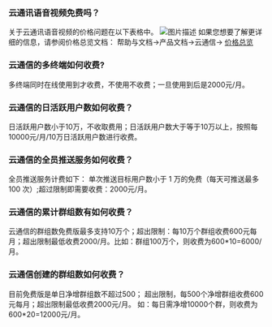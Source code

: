 ### 云通讯语音视频免费吗？
关于云通讯语音视频的价格问题在以下表格中。
![图片描述](//bot1024-1253841380.file.myqcloud.com/b8c88158eb7f11e7b2b75254000ab150.png)
如果您想要了解更详细的信息，请参阅价格总览文档：
帮助与文档->产品文档->云通信-> [价格总览](https://cloud.tencent.com/document/product/269/11673)

### 云通信的多终端如何收费?
多终端同时在线使用到才收费，不使用不收费；一旦使用到后是2000元/月。

### 云通信的日活跃用户数如何收费？
日活跃用户数小于10万，不收取费用；日活跃用户数大于等于10万以上，按照每10000元/月/10万日活跃用户数进行收费。

### 云通信的全员推送服务如何收费？
全员推送服务计费如下：
单次推送目标用户数小于 1 万的免费（每天可推送最多 100 次）;超过限制即需要收费：2000元/月。

### 云通信的累计群组数有如何收费？
云通信的群组数免费版最多支持10万个；超出限制：每10万个群组收费600元每月；超出限制最低收费2000/月。比如：群组100万个，则收费为600*10=6000/月。

### 云通信创建的群组数如何收费？
目前免费版是单日净增群组数不超过500；
超出限制，每500个净增群组收费600元每月；超出限制最低收费2000元/月。
如：每日需净增10000个群，则收费为600*20=12000元/月。

